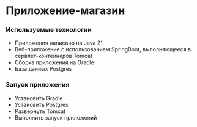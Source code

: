 # Приложение-магазин

### Используемые технологии
- Приложения написано на Java 21
- Веб-приложение с использованием SpringBoot, выполняющееся в сервлет-контейнеров Tomcat
- Сборка приложения на Gradle
- База данных Postgres

### Запуск приложения
- Установить Gradle
- Установить Postgres
- Развернуть Tomcat
- Выполнить запуск приложений